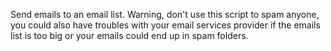 Send emails to an email list.
Warning, don't use this script to spam anyone, you could also have troubles with your email services provider if the emails list is too big or your emails could end up in spam folders.
